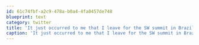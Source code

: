 ```yaml
---
id: 61c74fbf-a2c9-478a-b0a4-4fa0457de748
blueprint: text
category: twitter
title: 'It just occurred to me that I leave for the SW summit in Brazil 4 days after #SWOkanagan finishes'
caption: 'It just occurred to me that I leave for the SW summit in Brazil 4 days after <span class="hashtag hashtag_local">#<a href="http://tweettemp.darylchymko.ca/?tag=swokanagan">SWOkanagan</a> finishes'
---
```

